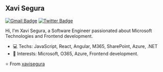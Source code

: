 ## Xavi Segura
[![Gmail Badge](https://img.shields.io/badge/-Gmail-c14438?style=flat-square&logo=Gmail&logoColor=white&link=mailto:xsegura@gmail.com)](mailto:xsegura@gmail.com)
[![Twitter Badge](https://img.shields.io/badge/-Twitter-1da1f2?style=flat-square&labelColor=1da1f2&logo=twitter&logoColor=white&link=https://www.twitter.com/xavi_segcri/)](https://www.twitter.com/xavi_segcri/)

Hi, I'm Xavi Segura, a Software Engineer passionated about Microsoft Technologies and Frontend development.

- :computer: Techs: JavaScript, React, Angular, M365, SharePoint, Azure, .NET
- :pushpin: Interests: Microsoft, O365, Azure, Frontend development.

⭐️ From [xavisegura](https://github.com/xavisegura)
